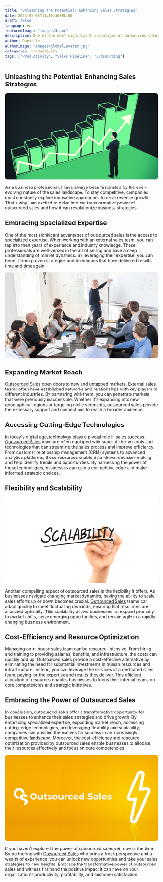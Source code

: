```yaml
---
title: "Unleashing the Potential: Enhancing Sales Strategies"
date: 2023-06-05T11:10:36+08:00
draft: false
language: en
featuredImage: "images/4.png"
description: One of the most significant advantages of outsourced sales is the access to specialized expertise. When working with an external sales team, you can tap into their years of experience and industry knowledge. These professionals are well-versed in the art of selling and have a deep understanding of market dynamics. By leveraging their expertise, you can benefit from proven strategies and techniques that have delivered results time and time again.
author: Danielle 
authorImage: "images/global/avatar.jpg"
categories: Productivity
tags: ["Productivity", "Sales Pipeline", "Outsourcing"]
---
```


## Unleashing the Potential: Enhancing Sales Strategies

<center>
<img alt="Out Sourced Sales" style="border-radius: 8px;" src="images/1.png" />
</center>

As a business professional, I have always been fascinated by the ever-evolving nature of the sales landscape. To stay competitive, companies must constantly explore innovative approaches to drive revenue growth. That's why I am excited to delve into the transformative power of outsourced sales and how it can revolutionize business strategies.

## Embracing Specialized Expertise

One of the most significant advantages of outsourced sales is the access to specialized expertise. When working with an external sales team, you can tap into their years of experience and industry knowledge. These professionals are well-versed in the art of selling and have a deep understanding of market dynamics. By leveraging their expertise, you can benefit from proven strategies and techniques that have delivered results time and time again.

<center>
<img alt="Out Sourced Sales" style="border-radius: 8px;" src="images/2.png" />
</center>

## Expanding Market Reach

[Outsourced Sales](www.outsourcedsales.com) open doors to new and untapped markets. External sales teams often have established networks and relationships with key players in different industries. By partnering with them, you can penetrate markets that were previously inaccessible. Whether it's expanding into new geographical regions or targeting niche segments, outsourced sales provide the necessary support and connections to reach a broader audience.

## Accessing Cutting-Edge Technologies

In today's digital age, technology plays a pivotal role in sales success. [Outsourced Sales](www.outsourcedsales.com) team are often equipped with state-of-the-art tools and technologies that can streamline the sales process and improve efficiency. From customer relationship management (CRM) systems to advanced analytics platforms, these resources enable data-driven decision-making and help identify trends and opportunities. By harnessing the power of these technologies, businesses can gain a competitive edge and make informed strategic choices.

## Flexibility and Scalability

<center>
<img alt="Out Sourced Sales" style="border-radius: 8px;" src="images/3.png" />
</center>

Another compelling aspect of outsourced sales is the flexibility it offers. As businesses navigate changing market dynamics, having the ability to scale sales efforts up or down becomes crucial. [Outsourced Sales](www.outsourcedsales.com) teams can adapt quickly to meet fluctuating demands, ensuring that resources are allocated optimally. This scalability allows businesses to respond promptly to market shifts, seize emerging opportunities, and remain agile in a rapidly changing business environment.

## Cost-Efficiency and Resource Optimization

Managing an in-house sales team can be resource-intensive. From hiring and training to providing salaries, benefits, and infrastructure, the costs can quickly add up. Outsourced sales provide a cost-effective alternative by eliminating the need for substantial investments in human resources and infrastructure. Instead, you can leverage the services of a dedicated sales team, paying for the expertise and results they deliver. This efficient allocation of resources enables businesses to focus their internal teams on core competencies and strategic initiatives.

## Embracing the Power of Outsourced Sales

In conclusion, outsourced sales offer a transformative opportunity for businesses to enhance their sales strategies and drive growth. By embracing specialized expertise, expanding market reach, accessing cutting-edge technologies, and leveraging flexibility and scalability, companies can position themselves for success in an increasingly competitive landscape. Moreover, the cost-efficiency and resource optimization provided by outsourced sales enable businesses to allocate their resources effectively and focus on core competencies.

<center>
<img alt="Out Sourced Sales" style="border-radius: 8px;" src="images/4.png" />
</center>

If you haven't explored the power of outsourced sales yet, now is the time. By partnering with [Outsourced Sales](www.outsourcedsales.com) who bring a fresh perspective and a wealth of experience, you can unlock new opportunities and take your sales strategies to new heights. Embrace the transformative power of outsourced sales and witness firsthand the positive impact it can have on your organization's productivity, profitability, and customer satisfaction.



